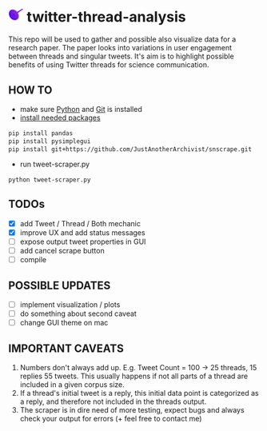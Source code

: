 

# <img src="https://raw.githubusercontent.com/philparzer/twitter-thread-analysis/main/assets/threads_logo.png" width=6%></img> twitter-thread-analysis

This repo will be used to gather and possible also visualize data for a research paper. The paper looks into variations in user engagement between threads and singular tweets. It's aim is to highlight possible benefits of using Twitter threads for science communication.

## HOW TO

- make sure <a href="https://www.python.org/downloads/" target="_blank">Python</a> and <a href="https://git-scm.com/downloads" target="_blank">Git</a> is installed
- <a href="https://packaging.python.org/en/latest/tutorials/installing-packages/" target="_blank">install needed packages</a><br>
```console> 
pip install pandas
pip install pysimplegui
pip install git+https://github.com/JustAnotherArchivist/snscrape.git
```
- run tweet-scraper.py <br>
```console>
python tweet-scraper.py
```

## TODOs

- [x] add Tweet / Thread / Both mechanic
- [x] improve UX and add status messages
- [ ] expose output tweet properties in GUI
- [ ] add cancel scrape button
- [ ] compile

## POSSIBLE UPDATES

- [ ] implement visualization / plots
- [ ] do something about second caveat
- [ ] change GUI theme on mac

## IMPORTANT CAVEATS

1. Numbers don't always add up. E.g. Tweet Count = 100 -> 25 threads, 15 replies 55 tweets. This usually happens if not all parts of a thread are included in a given corpus size.
2. If a thread's initial tweet is a reply, this initial data point is categorized as a reply, and therefore not included in the threads output.
3. The scraper is in dire need of more testing, expect bugs and always check your output for errors (+ feel free to contact me)
